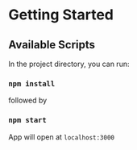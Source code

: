 # Getting Started

## Available Scripts

In the project directory, you can run:

### `npm install`

followed by 

### `npm start`

App will open at `localhost:3000`
